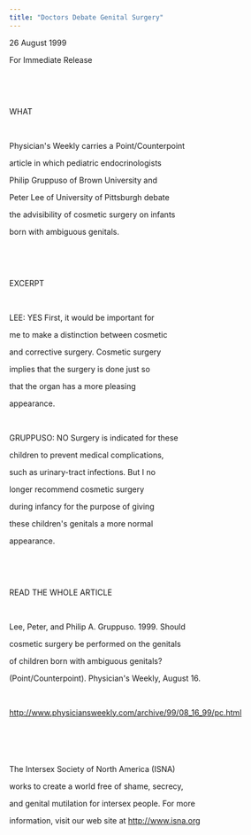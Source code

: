 ```yaml
---
title: "Doctors Debate Genital Surgery"
---
```


  
  


26 August 1999

  
  


For Immediate Release

  
  


&nbsp;

  
  


&nbsp;

  
  


WHAT

  
  


&nbsp;

  
  


Physician's Weekly carries a Point/Counterpoint

  
  


article in which pediatric endocrinologists

  
  


Philip Gruppuso of Brown University and

  
  


Peter Lee of University of Pittsburgh debate

  
  


the advisibility of cosmetic surgery on infants

  
  


born with ambiguous genitals.

  
  


&nbsp;

  
  


&nbsp;

  
  


EXCERPT

  
  


&nbsp;

  
  


LEE: YES First, it would be important for

  
  


me to make a distinction between cosmetic

  
  


and corrective surgery. Cosmetic surgery

  
  


implies that the surgery is done just so

  
  


that the organ has a more pleasing

  
  


appearance. 

  
  


&nbsp;

  
  


GRUPPUSO: NO Surgery is indicated for these

  
  


children to prevent medical complications,

  
  


such as urinary-tract infections. But I no

  
  


longer recommend cosmetic surgery

  
  


during infancy for the purpose of giving

  
  


these children's genitals a more normal

  
  


appearance. 

  
  


&nbsp;

  
  


&nbsp;

  
  


READ THE WHOLE ARTICLE

  
  


&nbsp;

  
  


Lee, Peter, and Philip A. Gruppuso. 1999. Should 

  
  


cosmetic surgery be performed on the genitals 

  
  


of children born with ambiguous genitals? 

  
  


(Point/Counterpoint). Physician's Weekly, August 16.

  
  


&nbsp;

  
  


<A HREF="http://www.physiciansweekly.com/archive/99/08_16_99/pc.html">http://www.physiciansweekly.com/archive/99/08_16_99/pc.html</A>

  
  


&nbsp;

  
  


###

  
  


&nbsp;

  
  


The Intersex Society of North America (ISNA) 

  
  


works to create a world free of shame, secrecy,

  
  


and genital mutilation for intersex people. For more 

  
  


information, visit our web site at <A HREF="http://www.isna.org/">http://www.isna.org</A>